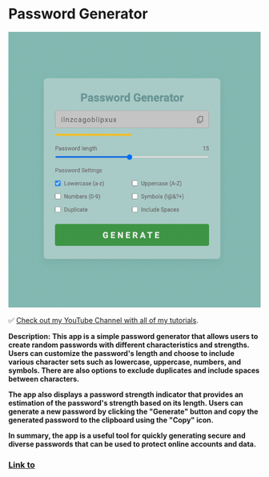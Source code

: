 # Password Generator

![Password Generator](https://github.com/Jonasodiq/pass-generator/blob/main/img/generator.png)

✅ [Check out my YouTube Channel with all of my tutorials](https://www.youtube.com).

**Description:**
**This app is a simple password generator that allows users to create random passwords with different characteristics and strengths. Users can customize the password's length and choose to include various character sets such as lowercase, uppercase, numbers, and symbols. There are also options to exclude duplicates and include spaces between characters.**

**The app also displays a password strength indicator that provides an estimation of the password's strength based on its length. Users can generate a new password by clicking the "Generate" button and copy the generated password to the clipboard using the "Copy" icon.**

**In summary, the app is a useful tool for quickly generating secure and diverse passwords that can be used to protect online accounts and data.**

### [Link to](https://go-pass-generator.netlify.app)